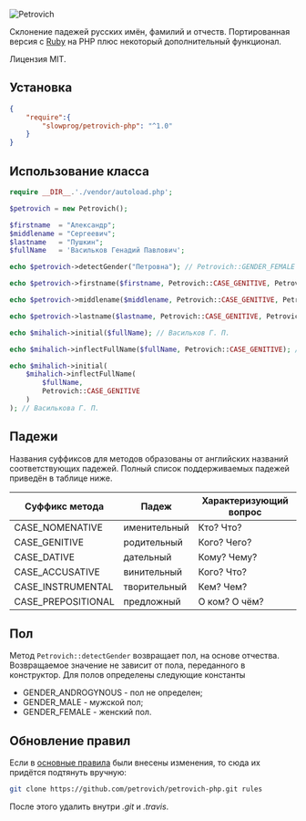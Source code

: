 ![Petrovich](https://raw.github.com/rocsci/petrovich/master/petrovich.png)

Склонение падежей русских имён, фамилий и отчеств. Портированная версия с [Ruby](https://github.com/petrovich/petrovich-ruby) на PHP плюс некоторый дополнительный функционал.

Лицензия MIT.

## Установка

```json
{
    "require":{
        "slowprog/petrovich-php": "^1.0"
    }
}
```

## Использование класса

```php
require __DIR__.'./vendor/autoload.php';

$petrovich = new Petrovich();

$firstname  = "Александр";
$middlename = "Сергеевич";
$lastname   = "Пушкин";
$fullName   = 'Васильков Генадий Павлович';

echo $petrovich->detectGender("Петровна"); // Petrovich::GENDER_FEMALE (см. пункт Пол)

echo $petrovich->firstname($firstname, Petrovich::CASE_GENITIVE, Petrovich::GENDER_MALE); // Александра

echo $petrovich->middlename($middlename, Petrovich::CASE_GENITIVE, Petrovich::GENDER_MALE); // Сергеевича

echo $petrovich->lastname($lastname, Petrovich::CASE_GENITIVE, Petrovich::GENDER_MALE); // Пушкина

echo $mihalich->initial($fullName); // Васильков Г. П.

echo $mihalich->inflectFullName($fullName, Petrovich::CASE_GENITIVE); // Василькова Генадия Павловича

echo $mihalich->initial(
    $mihalich->inflectFullName(
        $fullName, 
        Petrovich::CASE_GENITIVE
    )
); // Василькова Г. П.
```

## Падежи

Названия суффиксов для методов образованы от английских названий соответствующих падежей. Полный список поддерживаемых падежей приведён в таблице ниже.

| Суффикс метода | Падеж        | Характеризующий вопрос |
|----------------|--------------|------------------------|
| CASE_NOMENATIVE| именительный | Кто? Что?            |
| CASE_GENITIVE  | родительный  | Кого? Чего?            |
| CASE_DATIVE    | дательный    | Кому? Чему?            |
| CASE_ACCUSATIVE| винительный  | Кого? Что?             |
| CASE_INSTRUMENTAL   | творительный | Кем? Чем?              |
| CASE_PREPOSITIONAL  | предложный   | О ком? О чём?          |

## Пол

Метод ```Petrovich::detectGender``` возвращает пол, на основе отчества. Возвращаемое значение не зависит от пола, переданного в конструктор.
Для полов определены следующие константы
* GENDER_ANDROGYNOUS - пол не определен;
* GENDER_MALE - мужской пол;
* GENDER_FEMALE - женский пол.

## Обновление правил

Если в [основные правила](https://github.com/petrovich/petrovich-php) были внесены изменения, то сюда их придётся подтянуть вручную:

```bash
git clone https://github.com/petrovich/petrovich-php.git rules
```

После этого удалить внутри *.git* и *.travis*.
